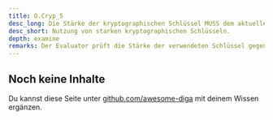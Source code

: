 ```yaml
---
title: O.Cryp_5
desc_long: Die Stärke der kryptographischen Schlüssel MUSS dem aktuellen Stand der Technik entsprechen (siehe [TR02102-1]).
desc_short: Nutzung von starken kryptographischen Schlüsseln.
depth: examine
remarks: Der Evaluator prüft die Stärke der verwendeten Schlüssel gegen den aktuellen Stand der Technik (vgl. [TR02102-1]).
---
```


## Noch keine Inhalte

Du kannst diese Seite unter [github.com/awesome-diga](https://github.com/awesome-diga/tr-faq) mit deinem Wissen ergänzen.
